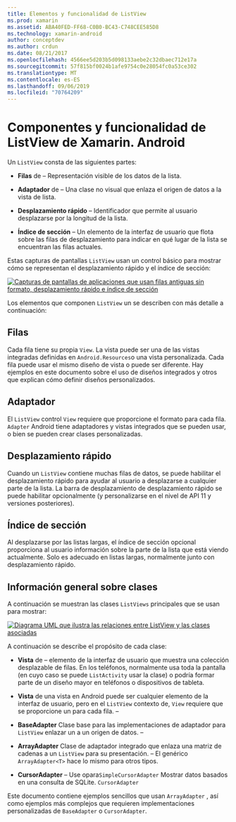 ```yaml
---
title: Elementos y funcionalidad de ListView
ms.prod: xamarin
ms.assetid: ABA40FED-FF68-C0B0-BC43-C748CEE585D8
ms.technology: xamarin-android
author: conceptdev
ms.author: crdun
ms.date: 08/21/2017
ms.openlocfilehash: 4566ee5d203b5d098133aebe2c32dbaec712e17a
ms.sourcegitcommit: 57f815bf0024b1afe9754c0e28054fc0a53ce302
ms.translationtype: MT
ms.contentlocale: es-ES
ms.lasthandoff: 09/06/2019
ms.locfileid: "70764209"
---
```

# <a name="xamarinandroid-listview-parts-and-functionality"></a>Componentes y funcionalidad de ListView de Xamarin. Android

Un `ListView` consta de las siguientes partes:

- **Filas** de &ndash; Representación visible de los datos de la lista.

- **Adaptador** de &ndash; Una clase no visual que enlaza el origen de datos a la vista de lista.

- **Desplazamiento rápido** &ndash; Identificador que permite al usuario desplazarse por la longitud de la lista.

- **Índice de sección** &ndash; Un elemento de la interfaz de usuario que flota sobre las filas de desplazamiento para indicar en qué lugar de la lista se encuentran las filas actuales.

Estas capturas de pantallas `ListView` usan un control básico para mostrar cómo se representan el desplazamiento rápido y el índice de sección:

[![Capturas de pantallas de aplicaciones que usan filas antiguas sin formato, desplazamiento rápido e índice de sección](parts-and-functionality-images/listviewparts.png)](parts-and-functionality-images/listviewparts.png#lightbox)

Los elementos que componen `ListView` un se describen con más detalle a continuación:

## <a name="rows"></a>Filas

Cada fila tiene su propia `View`. La vista puede ser una de las vistas integradas definidas en `Android.Resources`o una vista personalizada. Cada fila puede usar el mismo diseño de vista o puede ser diferente. Hay ejemplos en este documento sobre el uso de diseños integrados y otros que explican cómo definir diseños personalizados.

## <a name="adapter"></a>Adaptador

El `ListView` control `View` requiere que proporcione el formato para cada fila. `Adapter` Android tiene adaptadores y vistas integrados que se pueden usar, o bien se pueden crear clases personalizadas.

## <a name="fast-scrolling"></a>Desplazamiento rápido

Cuando un `ListView` contiene muchas filas de datos, se puede habilitar el desplazamiento rápido para ayudar al usuario a desplazarse a cualquier parte de la lista. La barra de desplazamiento de desplazamiento rápido se puede habilitar opcionalmente (y personalizarse en el nivel de API 11 y versiones posteriores).

## <a name="section-index"></a>Índice de sección

Al desplazarse por las listas largas, el índice de sección opcional proporciona al usuario información sobre la parte de la lista que está viendo actualmente. Solo es adecuado en listas largas, normalmente junto con desplazamiento rápido.

## <a name="classes-overview"></a>Información general sobre clases

A continuación se muestran las clases `ListViews` principales que se usan para mostrar:

[![Diagrama UML que ilustra las relaciones entre ListView y las clases asociadas](parts-and-functionality-images/image2.png)](parts-and-functionality-images/image2.png#lightbox)

A continuación se describe el propósito de cada clase:

- **Vista** de &ndash; elemento de la interfaz de usuario que muestra una colección desplazable de filas. En los teléfonos, normalmente usa toda la pantalla (en cuyo caso se puede `ListActivity` usar la clase) o podría formar parte de un diseño mayor en teléfonos o dispositivos de tableta.

- **Vista** de una vista en Android puede ser cualquier elemento de la interfaz de usuario, pero en el `ListView` contexto de, `View` requiere que se proporcione un para cada fila. &ndash;

- **BaseAdapter** Clase base para las implementaciones de adaptador para `ListView` enlazar un a un origen de datos. &ndash;

- **ArrayAdapter** Clase de adaptador integrado que enlaza una matriz de cadenas a un `ListView` para su presentación. &ndash; El genérico `ArrayAdapter<T>` hace lo mismo para otros tipos.

- **CursorAdapter** &ndash; Use opara`SimpleCursorAdapter` Mostrar datos basados en una consulta de SQLite. `CursorAdapter`

Este documento contiene ejemplos sencillos que usan `ArrayAdapter` , así como ejemplos más complejos que requieren implementaciones personalizadas de `BaseAdapter` o `CursorAdapter`.
